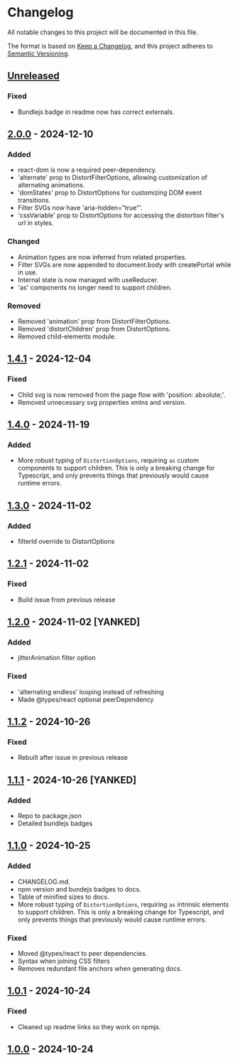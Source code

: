 # Changelog
All notable changes to this project will be documented in this file.

The format is based on [Keep a Changelog](https://keepachangelog.com/en/1.1.0/),
and this project adheres to [Semantic Versioning](https://semver.org/spec/v2.0.0.html).

## [Unreleased]
### Fixed
- Bundlejs badge in readme now has correct externals.

## [2.0.0] - 2024-12-10
### Added
- react-dom is now a required peer-dependency.
- 'alternate' prop to DistortFilterOptions, allowing customization of alternating animations.
- 'domStates' prop to DistortOptions for customizing DOM event transitions.
- Filter SVGs now have 'aria-hidden="true"'.
- 'cssVariable' prop to DistortOptions for accessing the distortion filter's url in styles.

### Changed
- Animation types are now inferred from related properties.
- Filter SVGs are now appended to document.body with createPortal while in use.
- Internal state is now managed with useReducer.
- 'as' components no longer need to support children.

### Removed
- Removed 'animation' prop from DistortFilterOptions.
- Removed 'distortChildren' prop from DistortOptions.
- Removed child-elements module.

## [1.4.1] - 2024-12-04
### Fixed
- Child svg is now removed from the page flow with 'position: absolute;'.
- Removed unnecessary svg properties xmlns and version.

## [1.4.0] - 2024-11-19
### Added
- More robust typing of `DistortionOptions`, requiring `as` custom components to support children.
    This is only a breaking change for Typescript, and only prevents things that previously
    would cause runtime errors.

## [1.3.0] - 2024-11-02
### Added
- filterId override to DistortOptions

## [1.2.1] - 2024-11-02
### Fixed
- Build issue from previous release

## [1.2.0] - 2024-11-02 [YANKED]
### Added
- jitterAnimation filter option

### Fixed
- 'alternating endless' looping instead of refreshing
- Made @types/react optional peerDependency

## [1.1.2] - 2024-10-26
### Fixed
- Rebuilt after issue in previous release

## [1.1.1] - 2024-10-26 [YANKED]
### Added
- Repo to package.json
- Detailed bundlejs badges

## [1.1.0] - 2024-10-25
### Added
- CHANGELOG.md.
- npm version and bundejs badges to docs.
- Table of minified sizes to docs.
- More robust typing of `DistortionOptions`, requiring `as` intrinsic elements to support children.
    This is only a breaking change for Typescript, and only prevents things that previously
    would cause runtime errors.

### Fixed
- Moved @types/react to peer dependencies.
- Syntax when joining CSS filters
- Removes redundant file anchors when generating docs.

## [1.0.1] - 2024-10-24
### Fixed
- Cleaned up readme links so they work on npmjs.

## [1.0.0] - 2024-10-24

[Unreleased]: https://github.com/cbunt/react-distortion/compare/v2.0.0...HEAD
[2.0.0]: https://github.com/cbunt/react-distortion/compare/v1.4.1...v2.0.0
[1.4.1]: https://github.com/cbunt/react-distortion/compare/v1.4.0...v1.4.1
[1.4.0]: https://github.com/cbunt/react-distortion/compare/v1.3.0...v1.4.0
[1.3.0]: https://github.com/cbunt/react-distortion/compare/v1.2.1...v1.3.0
[1.2.1]: https://github.com/cbunt/react-distortion/compare/v1.2.0...v1.2.1
[1.2.0]: https://github.com/cbunt/react-distortion/compare/v1.1.2...v1.2.0
[1.1.2]: https://github.com/cbunt/react-distortion/compare/v1.1.1...v1.1.2
[1.1.1]: https://github.com/cbunt/react-distortion/compare/v1.1.0...v1.1.1
[1.1.0]: https://github.com/cbunt/react-distortion/compare/v1.0.1...v1.1.0
[1.0.1]: https://github.com/cbunt/react-distortion/compare/v1.0.0...v1.0.1
[1.0.0]: https://github.com/cbunt/react-distortion/releases/tag/v1.0.0
